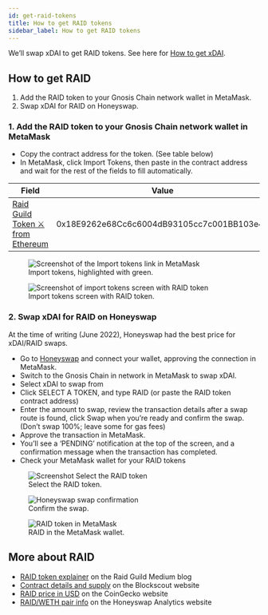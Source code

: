 ```yaml
---
id: get-raid-tokens
title: How to get RAID tokens
sidebar_label: How to get RAID tokens
---
```


We’ll swap xDAI to get RAID tokens. See here for [How to get xDAI](./get-xdai).

## How to get RAID

1.  Add the RAID token to your Gnosis Chain network wallet in MetaMask.
2.  Swap xDAI for RAID on Honeyswap.

### 1. Add the RAID token to your Gnosis Chain network wallet in MetaMask

* Copy the contract address for the token. (See table below)
* In MetaMask, click Import Tokens, then paste in the contract address and wait for the rest of the fields to fill automatically.

| Field | Value |
| -------- | -------- |
| [Raid Guild Token ⚔️ from Ethereum](https://blockscout.com/xdai/mainnet/token/0x18E9262e68Cc6c6004dB93105cc7c001BB103e49 "View RAID token contract address on Blockscout")     | 0x18E9262e68Cc6c6004dB93105cc7c001BB103e49    |

<figure>
    <img src="https://i.imgur.com/v7IpLbb.png" alt="Screenshot of the Import tokens link in MetaMask" />
    <figcaption>Import tokens, highlighted with green.</figcaption>
</figure>

<figure>
    <img src="https://i.imgur.com/aEd5oOp.png" alt="Screenshot of import tokens screen with RAID token" />
    <figcaption>Import tokens screen with RAID token.</figcaption>
</figure>

### 2. Swap xDAI for RAID on Honeyswap

At the time of writing (June 2022), Honeyswap had the best price for xDAI/RAID swaps.

* Go to [Honeyswap](https://app.honeyswap.org/#/swap) and connect your wallet, approving the connection in MetaMask.
* Switch to the Gnosis Chain in network in MetaMask to swap xDAI.
* Select xDAI to swap from
* Click SELECT A TOKEN, and type RAID (or paste the RAID token contract address)
* Enter the amount to swap, review the transaction details after a swap route is found, click Swap when you’re ready and confirm the swap. (Don’t swap 100%; leave some for gas fees)
* Approve the transaction in MetaMask. 
* You’ll see a ‘PENDING’ notification at the top of the screen, and a confirmation message when the transaction has completed.
* Check your MetaMask wallet for your RAID tokens

<figure>
    <img src="https://i.imgur.com/l8u0PH5.png" alt="Screenshot Select the RAID token" />
    <figcaption>Select the RAID token.</figcaption>
</figure>

<figure>
    <img src="https://i.imgur.com/CXV7T8Q.png" alt="Honeyswap swap confirmation" />
    <figcaption>Confirm the swap.</figcaption>
</figure>

<figure>
    <img src="https://i.imgur.com/dhxTUxQ.png" alt="RAID token in MetaMask" />
    <figcaption>RAID in the MetaMask wallet.</figcaption>
</figure>

## More about RAID

* [RAID token explainer](https://medium.com/raid-guild/why-token-why-now-4c0b8e8ea45) on the Raid Guild Medium blog
* [Contract details and supply](https://blockscout.com/xdai/mainnet/token/0x18E9262e68Cc6c6004dB93105cc7c001BB103e49/token-transfers) on the Blockscout website
* [RAID price in USD](https://www.coingecko.com/en/coins/raid-token) on the CoinGecko website
* [RAID/WETH pair info](https://info.honeyswap.org/#/pair/0x256f3a3b6897298ce11d34c0695c7cf49c15d1b3) on the Honeyswap Analytics website